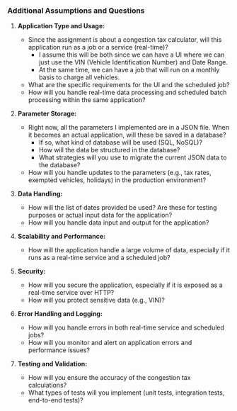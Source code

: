 ### Additional Assumptions and Questions

1. **Application Type and Usage:**
    - Since the assignment is about a congestion tax calculator, will this application run as a job or a service (real-time)?
        - I assume this will be both since we can have a UI where we can just use the VIN (Vehicle Identification Number) and Date Range.
        - At the same time, we can have a job that will run on a monthly basis to charge all vehicles.
    - What are the specific requirements for the UI and the scheduled job?
    - How will you handle real-time data processing and scheduled batch processing within the same application?

2. **Parameter Storage:**
    - Right now, all the parameters I implemented are in a JSON file. When it becomes an actual application, will these be saved in a database?
        - If so, what kind of database will be used (SQL, NoSQL)?
        - How will the data be structured in the database?
        - What strategies will you use to migrate the current JSON data to the database?
    - How will you handle updates to the parameters (e.g., tax rates, exempted vehicles, holidays) in the production environment?

3. **Data Handling:**
    - How will the list of dates provided be used? Are these for testing purposes or actual input data for the application?
    - How will you handle data input and output for the application?

4. **Scalability and Performance:**
    - How will the application handle a large volume of data, especially if it runs as a real-time service and a scheduled job?
 
5. **Security:**
    - How will you secure the application, especially if it is exposed as a real-time service over HTTP?
    - How will you protect sensitive data (e.g., VIN)?

6. **Error Handling and Logging:**
    - How will you handle errors in both real-time service and scheduled jobs?
    - How will you monitor and alert on application errors and performance issues?

7. **Testing and Validation:**
    - How will you ensure the accuracy of the congestion tax calculations?
    - What types of tests will you implement (unit tests, integration tests, end-to-end tests)?
